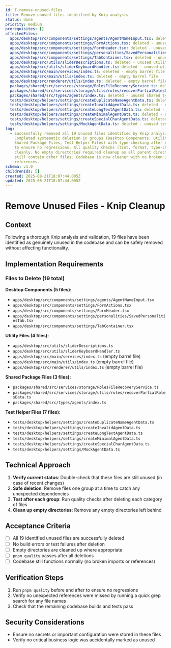 ```yaml
---
id: T-remove-unused-files
title: Remove unused files identified by Knip analysis
status: done
priority: medium
prerequisites: []
affectedFiles:
  apps/desktop/src/components/settings/agents/AgentNameInput.tsx: deleted - unused desktop component
  apps/desktop/src/components/settings/FormActions.tsx: deleted - unused desktop component
  apps/desktop/src/components/settings/FormHeader.tsx: deleted - unused desktop component
  apps/desktop/src/components/settings/personalities/SavedPersonalitiesTab.tsx: deleted - unused desktop component
  apps/desktop/src/components/settings/TabContainer.tsx: deleted - unused desktop component
  apps/desktop/src/utils/sliderDescriptions.ts: deleted - unused utility file
  apps/desktop/src/utils/sliderKeyboardHandler.ts: deleted - unused utility file
  apps/desktop/src/main/services/index.ts: deleted - empty barrel file
  apps/desktop/src/main/utils/index.ts: deleted - empty barrel file
  apps/desktop/src/renderer/utils/index.ts: deleted - empty barrel file
  packages/shared/src/services/storage/RolesFileRecoveryService.ts: deleted - unused shared service
  packages/shared/src/services/storage/utils/roles/recoverPartialRolesData.ts: deleted - unused shared utility
  packages/shared/src/types/agents/index.ts: deleted - unused shared type barrel file
  tests/desktop/helpers/settings/createDuplicateNameAgentData.ts: deleted - unused test helper
  tests/desktop/helpers/settings/createInvalidAgentData.ts: deleted - unused test helper
  tests/desktop/helpers/settings/createLongTextAgentData.ts: deleted - unused test helper
  tests/desktop/helpers/settings/createMinimalAgentData.ts: deleted - unused test helper
  tests/desktop/helpers/settings/createSpecialCharAgentData.ts: deleted - unused test helper
  tests/desktop/helpers/settings/MockAgentData.ts: deleted - unused test helper
log:
  - Successfully removed all 19 unused files identified by Knip analysis.
    Completed systematic deletion in groups (Desktop Components, Utility Files,
    Shared Package Files, Test Helper Files) with type-checking after each group
    to ensure no regressions. All quality checks (lint, format, type-check) pass
    cleanly. No empty directories required cleanup as all parent directories
    still contain other files. Codebase is now cleaner with no broken imports or
    references.
schema: v1.0
childrenIds: []
created: 2025-08-21T18:07:44.005Z
updated: 2025-08-21T18:07:44.005Z
---
```


# Remove Unused Files - Knip Cleanup

## Context

Following a thorough Knip analysis and validation, 19 files have been identified as genuinely unused in the codebase and can be safely removed without affecting functionality.

## Implementation Requirements

### Files to Delete (19 total)

**Desktop Components (5 files):**

- `apps/desktop/src/components/settings/agents/AgentNameInput.tsx`
- `apps/desktop/src/components/settings/FormActions.tsx`
- `apps/desktop/src/components/settings/FormHeader.tsx`
- `apps/desktop/src/components/settings/personalities/SavedPersonalitiesTab.tsx`
- `apps/desktop/src/components/settings/TabContainer.tsx`

**Utility Files (4 files):**

- `apps/desktop/src/utils/sliderDescriptions.ts`
- `apps/desktop/src/utils/sliderKeyboardHandler.ts`
- `apps/desktop/src/main/services/index.ts` (empty barrel file)
- `apps/desktop/src/main/utils/index.ts` (empty barrel file)
- `apps/desktop/src/renderer/utils/index.ts` (empty barrel file)

**Shared Package Files (3 files):**

- `packages/shared/src/services/storage/RolesFileRecoveryService.ts`
- `packages/shared/src/services/storage/utils/roles/recoverPartialRolesData.ts`
- `packages/shared/src/types/agents/index.ts`

**Test Helper Files (7 files):**

- `tests/desktop/helpers/settings/createDuplicateNameAgentData.ts`
- `tests/desktop/helpers/settings/createInvalidAgentData.ts`
- `tests/desktop/helpers/settings/createLongTextAgentData.ts`
- `tests/desktop/helpers/settings/createMinimalAgentData.ts`
- `tests/desktop/helpers/settings/createSpecialCharAgentData.ts`
- `tests/desktop/helpers/settings/MockAgentData.ts`

## Technical Approach

1. **Verify current status**: Double-check that these files are still unused (in case of recent changes)
2. **Safe deletion**: Remove files one group at a time to catch any unexpected dependencies
3. **Test after each group**: Run quality checks after deleting each category of files
4. **Clean up empty directories**: Remove any empty directories left behind

## Acceptance Criteria

- [ ] All 19 identified unused files are successfully deleted
- [ ] No build errors or test failures after deletion
- [ ] Empty directories are cleaned up where appropriate
- [ ] `pnpm quality` passes after all deletions
- [ ] Codebase still functions normally (no broken imports or references)

## Verification Steps

1. Run `pnpm quality` before and after to ensure no regressions
2. Verify no unexpected references were missed by running a quick grep search for any file names
3. Check that the remaining codebase builds and tests pass

## Security Considerations

- Ensure no secrets or important configuration were stored in these files
- Verify no critical business logic was accidentally marked as unused
